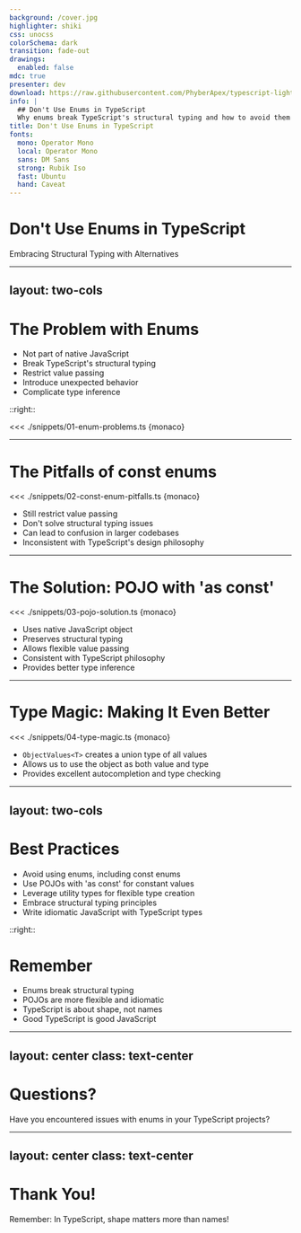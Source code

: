 ```yaml
---
background: /cover.jpg
highlighter: shiki
css: unocss
colorSchema: dark
transition: fade-out
drawings:
  enabled: false
mdc: true
presenter: dev
download: https://raw.githubusercontent.com/PhyberApex/typescript-lightning-talks/main/03-interface-vs-type-alias/04-dont-use-enums.pdf
info: |
  ## Don't Use Enums in TypeScript
  Why enums break TypeScript's structural typing and how to avoid them
title: Don't Use Enums in TypeScript
fonts:
  mono: Operator Mono
  local: Operator Mono
  sans: DM Sans
  strong: Rubik Iso
  fast: Ubuntu
  hand: Caveat
---
```


# Don't Use Enums in TypeScript
Embracing Structural Typing with Alternatives

<!--
Welcome, TypeScript enthusiasts! Today, we're diving into a controversial topic: why you should avoid using enums in TypeScript.
We'll explore the pitfalls of enums, how they break TypeScript's structural typing principles, and what alternatives you can use instead.
Get ready to challenge your assumptions and level up your TypeScript game!
-->

---
layout: two-cols
---

# The Problem with Enums

<v-clicks>

- Not part of native JavaScript
- Break TypeScript's structural typing
- Restrict value passing
- Introduce unexpected behavior
- Complicate type inference

</v-clicks>

::right::

<div v-click>

<<< ./snippets/01-enum-problems.ts {monaco}

</div>

<!--
Let's start by understanding why enums are problematic in TypeScript.

[click] First, enums are not part of native JavaScript. This can lead to unexpected runtime behavior.
[click] They break TypeScript's structural typing principles. TypeScript was designed to care about the shape of data, not its name.
[click] Enums restrict how you can pass values, often requiring you to use the enum itself rather than its value.
[click] This can introduce unexpected behavior and errors that might not be immediately obvious.
[click] Lastly, enums can complicate type inference, making your code less flexible.
[click] On the right, we have an example of how enums can lead to counterintuitive behavior. Notice how we can't pass a string value directly, even though it matches the enum value.
-->

---

# The Pitfalls of const enums

<div class="grid grid-cols-2 gap-4">
<div>

<<< ./snippets/02-const-enum-pitfalls.ts {monaco}

</div>
<div>

<v-clicks>

- Still restrict value passing
- Don't solve structural typing issues
- Can lead to confusion in larger codebases
- Inconsistent with TypeScript's design philosophy

</v-clicks>

</div>
</div>

<!--
You might think that using 'const enum' solves these problems, but let's see why that's not the case.

[click] Even with 'const enum', we still can't pass string values directly to functions expecting the enum type.
[click] They don't address the fundamental issue of breaking structural typing.
[click] In larger codebases, mixing enums and their string values can lead to confusion and inconsistencies.
[click] This approach is inconsistent with TypeScript's design philosophy of focusing on the shape of data rather than its name.

As we can see, while 'const enum' might seem like a solution, it still carries many of the same problems as regular enums.
-->

---

# The Solution: POJO with 'as const'

<div class="grid grid-cols-2 gap-4">
<div>

<<< ./snippets/03-pojo-solution.ts {monaco}

</div>
<div>

<v-clicks>

- Uses native JavaScript object
- Preserves structural typing
- Allows flexible value passing
- Consistent with TypeScript philosophy
- Provides better type inference

</v-clicks>

</div>
</div>

<!--
Now, let's look at a better solution: using a Plain Old JavaScript Object (POJO) with 'as const'.

In this example, we define our log levels as a simple object and use 'as const' to make it read-only.

[click] This approach uses a native JavaScript object, which is more idiomatic and predictable.
[click] It preserves TypeScript's structural typing principles.
[click] As you can see, we can now pass either the object property or the string value directly.
[click] This is consistent with TypeScript's philosophy of focusing on the shape of data.
[click] It also provides better type inference, making our code more flexible and maintainable.

This solution gives us the best of both worlds: the type safety we want with the flexibility we need.
-->

---

# Type Magic: Making It Even Better

<div>

<<< ./snippets/04-type-magic.ts {monaco}

</div>

<div class="mt-4">

<v-clicks>

- `ObjectValues<T>` creates a union type of all values
- Allows us to use the object as both value and type
- Provides excellent autocompletion and type checking

</v-clicks>

</div>

<!--
Let's add a bit of type magic to make our solution even more powerful.

Here, we've added a utility type `ObjectValues<T>` that creates a union type of all the values in our object.

[click] This type allows us to extract a union type of all the values in our LOG_LEVEL object.
[click] We can now use LOG_LEVEL as both a value (for accessing properties) and LogLevel as a type.
[click] This approach provides excellent autocompletion and type checking, giving us the best of both worlds.

With this setup, we get all the benefits of enums without any of the drawbacks. Our code is now more flexible, more idiomatic, and more in line with TypeScript's design principles.
-->

---
layout: two-cols
---

# Best Practices

<v-clicks>

- Avoid using enums, including const enums
- Use POJOs with 'as const' for constant values
- Leverage utility types for flexible type creation
- Embrace structural typing principles
- Write idiomatic JavaScript with TypeScript types

</v-clicks>

::right::

<div class="ml-4">

<v-click>

# Remember

</v-click>

<v-clicks>

- Enums break structural typing
- POJOs are more flexible and idiomatic
- TypeScript is about shape, not names
- Good TypeScript is good JavaScript

</v-clicks>

</div>

<!--
Let's recap some best practices for handling constant values in TypeScript.

[click] First and foremost, avoid using enums, including const enums. They introduce more problems than they solve.
[click] Instead, use Plain Old JavaScript Objects (POJOs) with 'as const' for your constant values.
[click] Leverage utility types to create flexible, powerful type definitions from your objects.
[click] Always strive to embrace TypeScript's structural typing principles in your code.
[click] Remember, good TypeScript code is just good JavaScript code with added type annotations.

[click] Now, let's summarize what we've learned:
[click] Enums, while seemingly useful, actually break TypeScript's structural typing principles.
[click] POJOs with 'as const' provide a more flexible and idiomatic solution to the same problem.
[click] TypeScript is fundamentally about the shape of your data, not the names you give it.
[click] At its core, good TypeScript code is just good JavaScript code with powerful type annotations.
-->

---
layout: center
class: text-center
---

# Questions?

Have you encountered issues with enums in your TypeScript projects?

<!--
We've explored the pitfalls of enums and the power of alternatives, but our TypeScript journey isn't over yet!
Have you encountered any issues with enums in your projects? How do you handle constant values in your TypeScript code?
Let's dive into your questions and experiences!
-->

---
layout: center
class: text-center
---

# Thank You!

Remember: In TypeScript, shape matters more than names!

<!--
And there you have it, folks! We've unraveled the mystery of why enums can be problematic in TypeScript.

From breaking structural typing to introducing unexpected behavior, we've seen how enums can complicate our TypeScript code.

Remember, in the world of TypeScript, it's the shape of your data that matters, not the names you give it. Embrace POJOs, leverage 'as const', and let TypeScript's structural typing shine!

Thank you for joining me on this TypeScript adventure. Now go forth and write more idiomatic, flexible, and type-safe TypeScript code!

Don't forget to share your thoughts on enums and your experiences with alternatives. Your insights could help fellow developers write better TypeScript code!
-->